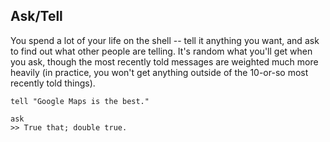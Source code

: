 ## Ask/Tell

  You spend a lot of your life on the shell -- tell it anything you want, and ask to find out what other people are telling.  It's random what you'll get when you ask, though the most recently told messages are weighted much more heavily (in practice, you won't get anything outside of the 10-or-so most recently told things).

    tell "Google Maps is the best."

    ask
    >> True that; double true.